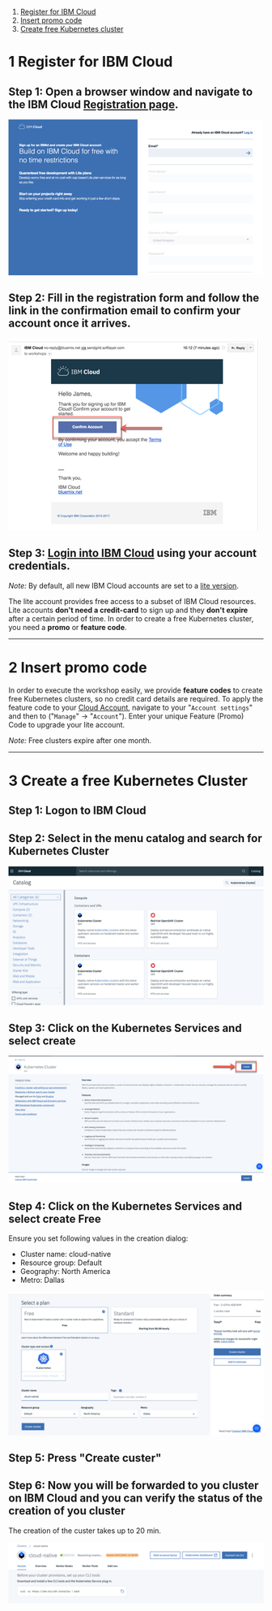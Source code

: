 1. [Register for IBM Cloud](#part-SETUP-00)
2. [Insert promo code](#part-SETUP-01)
3. [Create free Kubernetes cluster](#part-SETUP-02)

# 1 Register for IBM Cloud <a name="part-SETUP-00"></a>

## Step 1: Open a browser window and navigate to the IBM Cloud [Registration page](https://ibm.biz/Bd2JHx).

![image](images/registration.png)

## Step 2: Fill in the registration form and follow the link in the **confirmation email** to confirm your account once it arrives.

![Validation email](images/email.png)

## Step 3: [Login into IBM Cloud](https://ibm.biz/Bd2JHx) using your account credentials.

_Note:_ By default, all new IBM Cloud accounts are set to a [lite version](https://www.ibm.com/cloud/pricing).

The lite account provides free access to a subset of IBM Cloud resources. Lite accounts **don't need a credit-card** to sign up and they **don't expire** after a certain period of time. 
In order to create a free Kubernetes cluster, you need a **promo** or **feature code**.

---

# 2 Insert promo code <a name="part-SETUP-01"></a>

In order to execute the workshop easily, we provide **feature codes** to create free Kubernetes clusters, so no credit card details are required.
To apply the feature code to your [Cloud Account](https://cloud.ibm.com/account), navigate to your "`Account settings`" and then to ("`Manage`" -> "`Account`").
Enter your unique Feature (Promo) Code to upgrade your lite account.

_Note:_ Free clusters expire after one month.

---

# 3 Create a free Kubernetes Cluster <a name="part-SETUP-02"></a>

## Step 1: Logon to IBM Cloud

## Step 2: Select in the menu catalog and search for Kubernetes Cluster

![Kubernetes service](images/ibmcloud-catalog.png)

## Step 3: Click on the Kubernetes Services and select create

![create Kubernetes service](images/ibmcloud-create-kubernetes-1.png)

## Step 4: Click on the Kubernetes Services and select create Free

Ensure you set following values in the creation dialog:

* Cluster name:     cloud-native
* Resource group:   Default
* Geography:        North America
* Metro:            Dallas

![create Kubernetes service](images/ibmcloud-create-kubernetes-2.png)

## Step 5: Press "Create custer"

## Step 6: Now you will be forwarded to you cluster on IBM Cloud and you can verify the status of the creation of you cluster

The creation of the custer takes up to 20 min.

![create Kubernetes service](images/ibmcloud-create-kubernetes-3.png)


